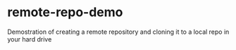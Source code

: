 # remote-repo-demo
Demostration of creating a remote repository and cloning it to a local repo in your hard drive
